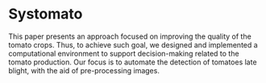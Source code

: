 # Systomato
This paper presents an approach focused on improving the quality of the tomato crops. Thus, to achieve such goal, we designed and implemented a computational environment to support decision-making related to the tomato production. Our focus is to automate the detection of tomatoes late blight, with the aid of pre-processing images.
